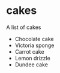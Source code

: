cakes
=====

A list of cakes

* Chocolate cake
* Victoria sponge
* Carrot cake
* Lemon drizzle
* Dundee cake
